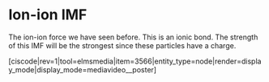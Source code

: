 <div style="float:right;margin:auto"><ebook-button title="Ions and dipoles" link="https://genchem.science.psu.edu/11-3-ions-and-dipoles"></ebook-button></div>


# Ion-ion IMF

The ion-ion force we have seen before.  This is an ionic bond.  The strength of this IMF will be the strongest since these particles have a charge.

[ciscode|rev=1|tool=elmsmedia|item=3566|entity_type=node|render=display_mode|display_mode=mediavideo__poster]


<houck-math> </houck-math>